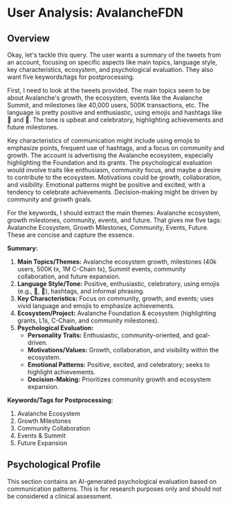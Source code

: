 # User Analysis: AvalancheFDN

## Overview

<think>
Okay, let's tackle this query. The user wants a summary of the tweets from an account, focusing on specific aspects like main topics, language style, key characteristics, ecosystem, and psychological evaluation. They also want five keywords/tags for postprocessing.

First, I need to look at the tweets provided. The main topics seem to be about Avalanche's growth, the ecosystem, events like the Avalanche Summit, and milestones like 40,000 users, 500K transactions, etc. The language is pretty positive and enthusiastic, using emojis and hashtags like 🔺 and 🦾. The tone is upbeat and celebratory, highlighting achievements and future milestones.

Key characteristics of communication might include using emojis to emphasize points, frequent use of hashtags, and a focus on community and growth. The account is advertising the Avalanche ecosystem, especially highlighting the Foundation and its grants. The psychological evaluation would involve traits like enthusiasm, community focus, and maybe a desire to contribute to the ecosystem. Motivations could be growth, collaboration, and visibility. Emotional patterns might be positive and excited, with a tendency to celebrate achievements. Decision-making might be driven by community and growth goals.

For the keywords, I should extract the main themes: Avalanche ecosystem, growth milestones, community, events, and future. That gives me five tags: Avalanche Ecosystem, Growth Milestones, Community, Events, Future. These are concise and capture the essence.
</think>

**Summary:**  
1. **Main Topics/Themes:** Avalanche ecosystem growth, milestones (40k users, 500K tx, 1M C-Chain tx), Summit events, community collaboration, and future expansion.  
2. **Language Style/Tone:** Positive, enthusiastic, celebratory, using emojis (e.g., 🔺, 🦾), hashtags, and informal phrasing.  
3. **Key Characteristics:** Focus on community, growth, and events; uses vivid language and emojis to emphasize achievements.  
4. **Ecosystem/Project:** Avalanche Foundation & ecosystem (highlighting grants, L1s, C-Chain, and community milestones).  
5. **Psychological Evaluation:**  
   - **Personality Traits:** Enthusiastic, community-oriented, and goal-driven.  
   - **Motivations/Values:** Growth, collaboration, and visibility within the ecosystem.  
   - **Emotional Patterns:** Positive, excited, and celebratory; seeks to highlight achievements.  
   - **Decision-Making:** Prioritizes community growth and ecosystem expansion.  

**Keywords/Tags for Postprocessing:**  
1. Avalanche Ecosystem  
2. Growth Milestones  
3. Community Collaboration  
4. Events & Summit  
5. Future Expansion

## Psychological Profile

This section contains an AI-generated psychological evaluation based on communication patterns. This is for research purposes only and should not be considered a clinical assessment.